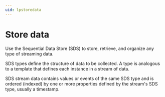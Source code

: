 ```yaml
---
uid: lpstoredata
---
```


# Store data

Use the Sequential Data Store (SDS) to store, retrieve, and organize any type of streaming data. <!-- Angela Flores 6/10/21 - There is a logic jump from this sentence to the next sentence. There should be a connecting sentence that connects Types and Streams to SDS. Also what does "streaming data" or "data stream"? Suggested:  The Sequential Data Store (SDS) is streaming data storage that is optimized for storing sequential data, usually time-series, but can store anything that is indexed by an ordered sequence. Use the Sequential Data Store (SDS) to store, retrieve, and organize any type of streaming data in OCS. An SDS type defines the shape of a single measured event or object. A type gives structure to the data. For example, if you measure three things from a device at the same time such as longitute, latitude, and speed, then those three properties need to be included in the type. An SDS stream is a collection of ordered events, or a series of events, where each event is an instance of the type. -->

SDS types define the structure of data to be collected. A type is analogous to a template that defines each instance in a stream of data.

SDS stream data contains values or events of the same SDS type and is ordered (indexed) by one or more properties defined by the stream's SDS type, usually a timestamp. <!-- Angela Flores 6/10/21 The sentence above still has multiple instances of passive voice and is very difficult to understand. -->

